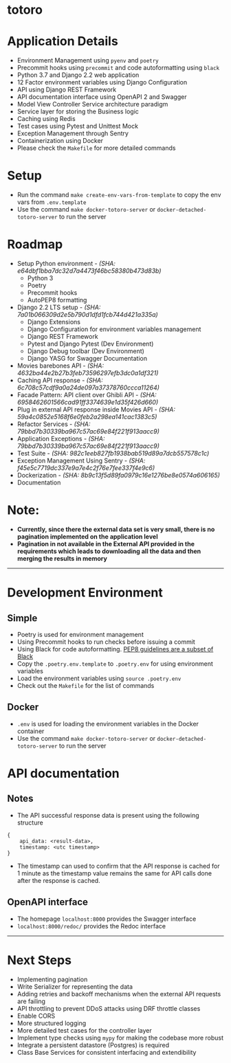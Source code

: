 # totoro

# Application Details
- Environment Management using `pyenv` and `poetry`
- Precommit hooks using `precommit` and code autoformatting using `black`
- Python 3.7 and Django 2.2 web application
- 12 Factor environment variables using Django Configuration
- API using Django REST Framework
- API documentation interface using OpenAPI 2 and Swagger
- Model View Controller Service architecture paradigm
- Service layer for storing the Business logic
- Caching using Redis
- Test cases using Pytest and Unittest Mock
- Exception Management through Sentry
- Containerization using Docker
- Please check the `Makefile` for more detailed commands


# Setup
- Run the command `make create-env-vars-from-template` to copy the env vars from `.env.template`
- Use the command `make docker-totoro-server` or `docker-detached-totoro-server` to run the server


# Roadmap
- Setup Python environment - *(SHA: e64dbf1bba7dc32d7a4473f46bc58380b473d83b)*
    - Python 3
    - Poetry
    - Precommit hooks
    - AutoPEP8 formatting
- Django 2.2 LTS setup - *(SHA: 7a01b066309d2e5b790d1dfd1fcb744d421a335a)*
    - Django Extensions
    - Django Configuration for environment variables management
    - Django REST Framework
    - Pytest and Django Pytest (Dev Environment)
    - Django Debug toolbar (Dev Environment)
    - Django YASG for Swagger Documentation
- Movies barebones API - *(SHA: 4632ba44e2b27b3feb73596297efb3dc0a1df321)*
- Caching API response - *(SHA: 6c708c57cdf9a0a24de097a37378760ccca11264)*
- Facade Pattern: API client over Ghibli API - *(SHA: 6958462601566cad91ff3374639e1d35f426d660)*
- Plug in external API response inside Movies API - *(SHA: 59a4c0852e5168f6e0feb2a298ea141cac1383c5)*
- Refactor Services - *(SHA: 79bbd7b30339ba967c57ac69e84f221f913aacc9)*
- Application Exceptions - *(SHA: 79bbd7b30339ba967c57ac69e84f221f913aacc9)*
- Test Suite - *(SHA: 982c1eeb827fb1938bab519d89a7dcb557578c1c)*
- Exception Management Using Sentry - *(SHA: f45e5c7719dc337e9a7e4c2f76e7fee337f4e9c6)*
- Dockerization - *(SHA: 8b9c13f5d89fa0979c16e1276be8e0574a606165)*
- Documentation

# Note:
- **Currently, since there the external data set is very small, there is no pagination implemented on  the application level**
- **Pagination in not available in the External API provided in the requirements which leads to downloading all the data and then merging the results in memory**


---

# Development Environment

## Simple
- Poetry is used for environment management
- Using Precommit hooks to run checks before issuing a commit
- Using Black for code autoformatting. [PEP8 guidelines are a subset of Black](https://www.mattlayman.com/blog/2018/python-code-black/)
- Copy the `.poetry.env.template` to `.poetry.env` for using environment variables
- Load the environment variables using `source .poetry.env`
- Check out the `Makefile` for the list of commands

## Docker
- `.env` is used for loading the environment variables in the Docker container
- Use the command `make docker-totoro-server` or `docker-detached-totoro-server` to run the server


# API documentation

## Notes
- The API successful response data is present using the following structure
```
{
    api_data: <result-data>,
    timestamp: <utc timestamp>
}
```
- The timestamp can used to confirm that the API response is cached for 1 minute as the timestamp value remains the same for API calls done after the response is cached.

## OpenAPI interface
- The homepage `localhost:8000` provides the Swagger interface
- `localhost:8000/redoc/` provides the Redoc interface


---

# Next Steps
- Implementing pagination
- Write Serializer for representing the data
- Adding retries and backoff mechanisms when the external API requests are failing
- API throttling to prevent DDoS attacks using DRF throttle classes
- Enable CORS
- More structured logging
- More detailed test cases for the controller layer
- Implement type checks using `mypy` for making the codebase more robust
- Integrate a persistent datastore (Postgres) is required
- Class Base Services for consistent interfacing and extendibility
